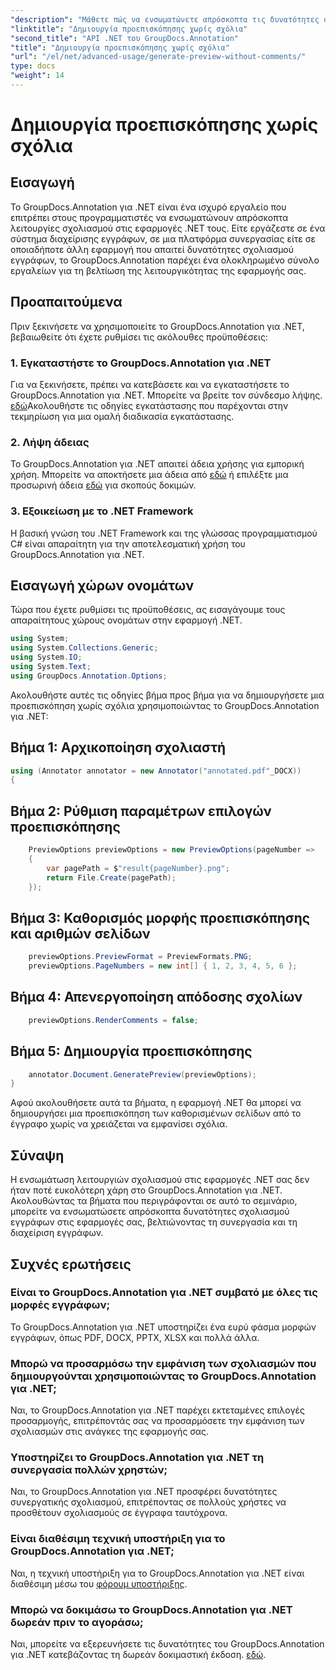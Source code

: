 ```yaml
---
"description": "Μάθετε πώς να ενσωματώνετε απρόσκοπτα τις δυνατότητες σχολιασμού εγγράφων στις εφαρμογές .NET χρησιμοποιώντας το GroupDocs.Annotation για .NET."
"linktitle": "Δημιουργία προεπισκόπησης χωρίς σχόλια"
"second_title": "API .NET του GroupDocs.Annotation"
"title": "Δημιουργία προεπισκόπησης χωρίς σχόλια"
"url": "/el/net/advanced-usage/generate-preview-without-comments/"
type: docs
"weight": 14
---
```


# Δημιουργία προεπισκόπησης χωρίς σχόλια

## Εισαγωγή
Το GroupDocs.Annotation για .NET είναι ένα ισχυρό εργαλείο που επιτρέπει στους προγραμματιστές να ενσωματώνουν απρόσκοπτα λειτουργίες σχολιασμού στις εφαρμογές .NET τους. Είτε εργάζεστε σε ένα σύστημα διαχείρισης εγγράφων, σε μια πλατφόρμα συνεργασίας είτε σε οποιαδήποτε άλλη εφαρμογή που απαιτεί δυνατότητες σχολιασμού εγγράφων, το GroupDocs.Annotation παρέχει ένα ολοκληρωμένο σύνολο εργαλείων για τη βελτίωση της λειτουργικότητας της εφαρμογής σας.
## Προαπαιτούμενα
Πριν ξεκινήσετε να χρησιμοποιείτε το GroupDocs.Annotation για .NET, βεβαιωθείτε ότι έχετε ρυθμίσει τις ακόλουθες προϋποθέσεις:
### 1. Εγκαταστήστε το GroupDocs.Annotation για .NET
Για να ξεκινήσετε, πρέπει να κατεβάσετε και να εγκαταστήσετε το GroupDocs.Annotation για .NET. Μπορείτε να βρείτε τον σύνδεσμο λήψης. [εδώ](https://releases.groupdocs.com/annotation/net/)Ακολουθήστε τις οδηγίες εγκατάστασης που παρέχονται στην τεκμηρίωση για μια ομαλή διαδικασία εγκατάστασης.
### 2. Λήψη άδειας
Το GroupDocs.Annotation για .NET απαιτεί άδεια χρήσης για εμπορική χρήση. Μπορείτε να αποκτήσετε μια άδεια από [εδώ](https://purchase.groupdocs.com/buy) ή επιλέξτε μια προσωρινή άδεια [εδώ](https://purchase.groupdocs.com/temporary-license/) για σκοπούς δοκιμών.
### 3. Εξοικείωση με το .NET Framework
Η βασική γνώση του .NET Framework και της γλώσσας προγραμματισμού C# είναι απαραίτητη για την αποτελεσματική χρήση του GroupDocs.Annotation για .NET.

## Εισαγωγή χώρων ονομάτων
Τώρα που έχετε ρυθμίσει τις προϋποθέσεις, ας εισαγάγουμε τους απαραίτητους χώρους ονομάτων στην εφαρμογή .NET.

```csharp
using System;
using System.Collections.Generic;
using System.IO;
using System.Text;
using GroupDocs.Annotation.Options;
```

Ακολουθήστε αυτές τις οδηγίες βήμα προς βήμα για να δημιουργήσετε μια προεπισκόπηση χωρίς σχόλια χρησιμοποιώντας το GroupDocs.Annotation για .NET:
## Βήμα 1: Αρχικοποίηση σχολιαστή
```csharp
using (Annotator annotator = new Annotator("annotated.pdf"_DOCX))
{
```
## Βήμα 2: Ρύθμιση παραμέτρων επιλογών προεπισκόπησης
```csharp
    PreviewOptions previewOptions = new PreviewOptions(pageNumber =>
    {
        var pagePath = $"result{pageNumber}.png";
        return File.Create(pagePath);
    });
```
## Βήμα 3: Καθορισμός μορφής προεπισκόπησης και αριθμών σελίδων
```csharp
    previewOptions.PreviewFormat = PreviewFormats.PNG;
    previewOptions.PageNumbers = new int[] { 1, 2, 3, 4, 5, 6 };
```
## Βήμα 4: Απενεργοποίηση απόδοσης σχολίων
```csharp
    previewOptions.RenderComments = false;
```
## Βήμα 5: Δημιουργία προεπισκόπησης
```csharp
    annotator.Document.GeneratePreview(previewOptions);
}
```
Αφού ακολουθήσετε αυτά τα βήματα, η εφαρμογή .NET θα μπορεί να δημιουργήσει μια προεπισκόπηση των καθορισμένων σελίδων από το έγγραφο χωρίς να χρειάζεται να εμφανίσει σχόλια.

## Σύναψη
Η ενσωμάτωση λειτουργιών σχολιασμού στις εφαρμογές .NET σας δεν ήταν ποτέ ευκολότερη χάρη στο GroupDocs.Annotation για .NET. Ακολουθώντας τα βήματα που περιγράφονται σε αυτό το σεμινάριο, μπορείτε να ενσωματώσετε απρόσκοπτα δυνατότητες σχολιασμού εγγράφων στις εφαρμογές σας, βελτιώνοντας τη συνεργασία και τη διαχείριση εγγράφων.
## Συχνές ερωτήσεις
### Είναι το GroupDocs.Annotation για .NET συμβατό με όλες τις μορφές εγγράφων;
Το GroupDocs.Annotation για .NET υποστηρίζει ένα ευρύ φάσμα μορφών εγγράφων, όπως PDF, DOCX, PPTX, XLSX και πολλά άλλα.
### Μπορώ να προσαρμόσω την εμφάνιση των σχολιασμών που δημιουργούνται χρησιμοποιώντας το GroupDocs.Annotation για .NET;
Ναι, το GroupDocs.Annotation για .NET παρέχει εκτεταμένες επιλογές προσαρμογής, επιτρέποντάς σας να προσαρμόσετε την εμφάνιση των σχολιασμών στις ανάγκες της εφαρμογής σας.
### Υποστηρίζει το GroupDocs.Annotation για .NET τη συνεργασία πολλών χρηστών;
Ναι, το GroupDocs.Annotation για .NET προσφέρει δυνατότητες συνεργατικής σχολιασμού, επιτρέποντας σε πολλούς χρήστες να προσθέτουν σχολιασμούς σε έγγραφα ταυτόχρονα.
### Είναι διαθέσιμη τεχνική υποστήριξη για το GroupDocs.Annotation για .NET;
Ναι, η τεχνική υποστήριξη για το GroupDocs.Annotation για .NET είναι διαθέσιμη μέσω του [φόρουμ υποστήριξης](https://forum.groupdocs.com/c/annotation/10).
### Μπορώ να δοκιμάσω το GroupDocs.Annotation για .NET δωρεάν πριν το αγοράσω;
Ναι, μπορείτε να εξερευνήσετε τις δυνατότητες του GroupDocs.Annotation για .NET κατεβάζοντας τη δωρεάν δοκιμαστική έκδοση. [εδώ](https://releases.groupdocs.com/).